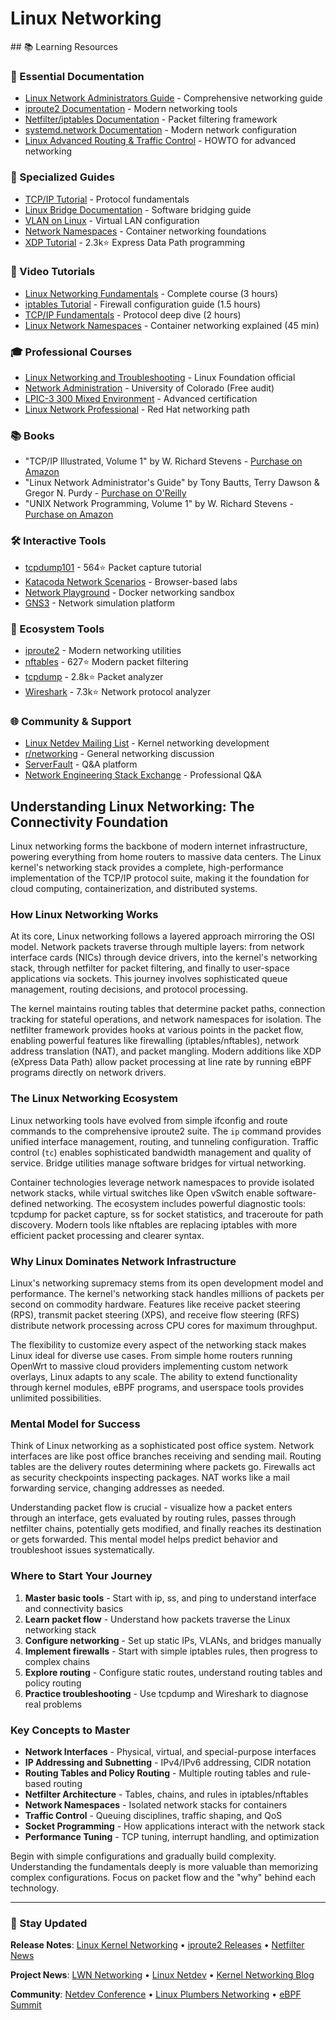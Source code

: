 # Linux Networking

<GitHubButtons />
## 📚 Learning Resources

### 📖 Essential Documentation
- [Linux Network Administrators Guide](https://tldp.org/LDP/nag2/index.html) - Comprehensive networking guide
- [iproute2 Documentation](https://www.kernel.org/doc/html/latest/networking/index.html) - Modern networking tools
- [Netfilter/iptables Documentation](https://netfilter.org/documentation/) - Packet filtering framework
- [systemd.network Documentation](https://www.freedesktop.org/software/systemd/man/systemd.network.html) - Modern network configuration
- [Linux Advanced Routing & Traffic Control](https://lartc.org/) - HOWTO for advanced networking

### 📝 Specialized Guides
- [TCP/IP Tutorial](https://www.w3.org/People/Frystyk/thesis/TcpIp.html) - Protocol fundamentals
- [Linux Bridge Documentation](https://wiki.linuxfoundation.org/networking/bridge) - Software bridging guide
- [VLAN on Linux](https://wiki.archlinux.org/title/VLAN) - Virtual LAN configuration
- [Network Namespaces](https://lwn.net/Articles/580893/) - Container networking foundations
- [XDP Tutorial](https://github.com/xdp-project/xdp-tutorial) - 2.3k⭐ Express Data Path programming

### 🎥 Video Tutorials
- [Linux Networking Fundamentals](https://www.youtube.com/watch?v=_PqoB8C6H74) - Complete course (3 hours)
- [iptables Tutorial](https://www.youtube.com/watch?v=1PsTYAd6MiI) - Firewall configuration guide (1.5 hours)
- [TCP/IP Fundamentals](https://www.youtube.com/watch?v=PpsEaqJV_A0) - Protocol deep dive (2 hours)
- [Linux Network Namespaces](https://www.youtube.com/watch?v=_WgUwUf1d34) - Container networking explained (45 min)

### 🎓 Professional Courses
- [Linux Networking and Troubleshooting](https://training.linuxfoundation.org/training/linux-networking-and-troubleshooting-lfs266/) - Linux Foundation official
- [Network Administration](https://www.coursera.org/learn/network-administration) - University of Colorado (Free audit)
- [LPIC-3 300 Mixed Environment](https://www.lpi.org/our-certifications/lpic-3-300-overview) - Advanced certification
- [Linux Network Professional](https://academy.redhat.com/en/courses) - Red Hat networking path

### 📚 Books
- "TCP/IP Illustrated, Volume 1" by W. Richard Stevens - [Purchase on Amazon](https://www.amazon.com/dp/0321336313)
- "Linux Network Administrator's Guide" by Tony Bautts, Terry Dawson & Gregor N. Purdy - [Purchase on O'Reilly](https://www.oreilly.com/library/view/linux-network-administrators/0596005482/)
- "UNIX Network Programming, Volume 1" by W. Richard Stevens - [Purchase on Amazon](https://www.amazon.com/dp/0131411551)

### 🛠️ Interactive Tools
- [tcpdump101](https://github.com/Exa-Networks/tcpdump101) - 564⭐ Packet capture tutorial
- [Katacoda Network Scenarios](https://www.katacoda.com/courses/networking) - Browser-based labs
- [Network Playground](https://github.com/ashleykleynhans/docker-network-playground) - Docker networking sandbox
- [GNS3](https://www.gns3.com/) - Network simulation platform

### 🚀 Ecosystem Tools
- [iproute2](https://github.com/iproute2/iproute2) - Modern networking utilities
- [nftables](https://github.com/nftables/nftables) - 627⭐ Modern packet filtering
- [tcpdump](https://github.com/the-tcpdump-group/tcpdump) - 2.8k⭐ Packet analyzer
- [Wireshark](https://github.com/wireshark/wireshark) - 7.3k⭐ Network protocol analyzer

### 🌐 Community & Support
- [Linux Netdev Mailing List](https://lore.kernel.org/netdev/) - Kernel networking development
- [r/networking](https://www.reddit.com/r/networking/) - General networking discussion
- [ServerFault](https://serverfault.com/questions/tagged/linux-networking) - Q&A platform
- [Network Engineering Stack Exchange](https://networkengineering.stackexchange.com/) - Professional Q&A

## Understanding Linux Networking: The Connectivity Foundation

Linux networking forms the backbone of modern internet infrastructure, powering everything from home routers to massive data centers. The Linux kernel's networking stack provides a complete, high-performance implementation of the TCP/IP protocol suite, making it the foundation for cloud computing, containerization, and distributed systems.

### How Linux Networking Works

At its core, Linux networking follows a layered approach mirroring the OSI model. Network packets traverse through multiple layers: from network interface cards (NICs) through device drivers, into the kernel's networking stack, through netfilter for packet filtering, and finally to user-space applications via sockets. This journey involves sophisticated queue management, routing decisions, and protocol processing.

The kernel maintains routing tables that determine packet paths, connection tracking for stateful operations, and network namespaces for isolation. The netfilter framework provides hooks at various points in the packet flow, enabling powerful features like firewalling (iptables/nftables), network address translation (NAT), and packet mangling. Modern additions like XDP (eXpress Data Path) allow packet processing at line rate by running eBPF programs directly on network drivers.

### The Linux Networking Ecosystem

Linux networking tools have evolved from simple ifconfig and route commands to the comprehensive iproute2 suite. The `ip` command provides unified interface management, routing, and tunneling configuration. Traffic control (`tc`) enables sophisticated bandwidth management and quality of service. Bridge utilities manage software bridges for virtual networking.

Container technologies leverage network namespaces to provide isolated network stacks, while virtual switches like Open vSwitch enable software-defined networking. The ecosystem includes powerful diagnostic tools: tcpdump for packet capture, ss for socket statistics, and traceroute for path discovery. Modern tools like nftables are replacing iptables with more efficient packet processing and clearer syntax.

### Why Linux Dominates Network Infrastructure

Linux's networking supremacy stems from its open development model and performance. The kernel's networking stack handles millions of packets per second on commodity hardware. Features like receive packet steering (RPS), transmit packet steering (XPS), and receive flow steering (RFS) distribute network processing across CPU cores for maximum throughput.

The flexibility to customize every aspect of the networking stack makes Linux ideal for diverse use cases. From simple home routers running OpenWrt to massive cloud providers implementing custom network overlays, Linux adapts to any scale. The ability to extend functionality through kernel modules, eBPF programs, and userspace tools provides unlimited possibilities.

### Mental Model for Success

Think of Linux networking as a sophisticated post office system. Network interfaces are like post office branches receiving and sending mail. Routing tables are the delivery routes determining where packets go. Firewalls act as security checkpoints inspecting packages. NAT works like a mail forwarding service, changing addresses as needed.

Understanding packet flow is crucial - visualize how a packet enters through an interface, gets evaluated by routing rules, passes through netfilter chains, potentially gets modified, and finally reaches its destination or gets forwarded. This mental model helps predict behavior and troubleshoot issues systematically.

### Where to Start Your Journey

1. **Master basic tools** - Start with ip, ss, and ping to understand interface and connectivity basics
2. **Learn packet flow** - Understand how packets traverse the Linux networking stack
3. **Configure networking** - Set up static IPs, VLANs, and bridges manually
4. **Implement firewalls** - Start with simple iptables rules, then progress to complex chains
5. **Explore routing** - Configure static routes, understand routing tables and policy routing
6. **Practice troubleshooting** - Use tcpdump and Wireshark to diagnose real problems

### Key Concepts to Master

- **Network Interfaces** - Physical, virtual, and special-purpose interfaces
- **IP Addressing and Subnetting** - IPv4/IPv6 addressing, CIDR notation
- **Routing Tables and Policy Routing** - Multiple routing tables and rule-based routing
- **Netfilter Architecture** - Tables, chains, and rules in iptables/nftables
- **Network Namespaces** - Isolated network stacks for containers
- **Traffic Control** - Queuing disciplines, traffic shaping, and QoS
- **Socket Programming** - How applications interact with the network stack
- **Performance Tuning** - TCP tuning, interrupt handling, and optimization

Begin with simple configurations and gradually build complexity. Understanding the fundamentals deeply is more valuable than memorizing complex configurations. Focus on packet flow and the "why" behind each technology.

---

### 📡 Stay Updated

**Release Notes**: [Linux Kernel Networking](https://kernelnewbies.org/LinuxChanges) • [iproute2 Releases](https://github.com/iproute2/iproute2/releases) • [Netfilter News](https://www.netfilter.org/news.html)

**Project News**: [LWN Networking](https://lwn.net/Kernel/Index/#Networking) • [Linux Netdev](https://lore.kernel.org/netdev/) • [Kernel Networking Blog](https://developers.redhat.com/blog/tag/networking)

**Community**: [Netdev Conference](https://netdevconf.info/) • [Linux Plumbers Networking](https://www.linuxplumbersconf.org/) • [eBPF Summit](https://ebpf.io/summit)